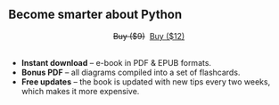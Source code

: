 ## Become smarter about Python

<div style="display:flex; justify-content:center;">
<a onclick="return false;" href="" target="_blank" class="cta-btn btn" style="margin: 0 .3em 0 .3em; text-decoration: line-through">Buy ($9)</a>
<a href="https://gumroad.com/l/python-drops?wanted=true" target="_blank" class="cta-btn btn" style="margin: 0 .3em 0 .3em;">Buy ($12)</a>
</div>
<br />

 - **Instant download** – e-book in PDF & EPUB formats.
 - **Bonus PDF** – all diagrams compiled into a set of flashcards.
 - **Free updates** – the book is updated with new tips every two weeks, which makes it more expensive.
